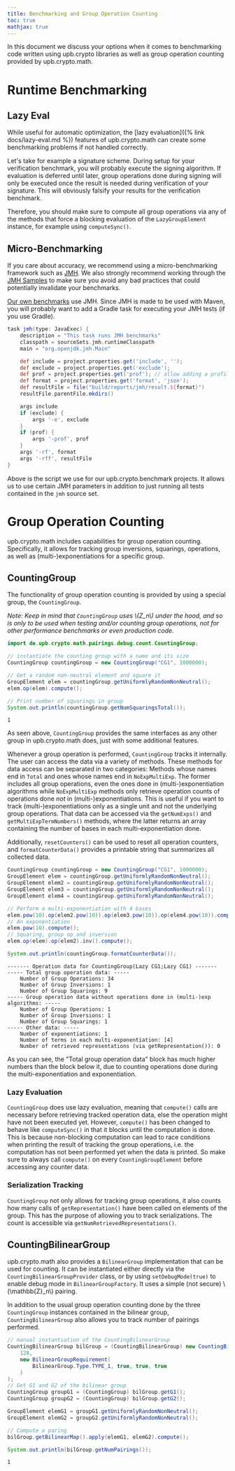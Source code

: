 ```yaml
---
title: Benchmarking and Group Operation Counting
toc: true
mathjax: true
---
```


In this document we discuss your options when it comes to benchmarking code written using upb.crypto libraries as well as group operation counting provided by upb.crypto.math.

# Runtime Benchmarking

## Lazy Eval

While useful for automatic optimization, the [lazy evaluation]({% link docs/lazy-eval.md %}) features of upb.crypto.math can create some benchmarking problems if not handled correctly.

Let's take for example a signature scheme. 
During setup for your verification benchmark, you will probably execute the signing algorithm.
If evaluation is deferred until later, group operations done during signing will only be executed once the result is needed during verification of your signature.
This will obviously falsify your results for the verification benchmark.

Therefore, you should make sure to compute all group operations via any of the methods that force a blocking evaluation of the `LazyGroupElement` instance, for example using `computeSync()`.

## Micro-Benchmarking

If you care about accuracy, we recommend using a micro-benchmarking framework such as [JMH](https://openjdk.java.net/projects/code-tools/jmh/).
We also strongly recommend working through the [JMH Samples](https://hg.openjdk.java.net/code-tools/jmh/file/tip/jmh-samples/src/main/java/org/openjdk/jmh/samples/) to make sure you avoid any bad practices that could potentially invalidate your benchmarks.

[Our own benchmarks](https://github.com/upbcuk/upb.crypto.benchmark) use JMH.
Since JMH is made to be used with Maven, you will probably want to add a Gradle task for executing your JMH tests (if you use Gradle).

```groovy
task jmh(type: JavaExec) {
    description = "This task runs JMH benchmarks"
    classpath = sourceSets.jmh.runtimeClasspath
    main = "org.openjdk.jmh.Main"

    def include = project.properties.get('include', '');
    def exclude = project.properties.get('exclude');
    def prof = project.properties.get('prof'); // allow adding a profiler
    def format = project.properties.get('format', 'json');
    def resultFile = file("build/reports/jmh/result.${format}")
    resultFile.parentFile.mkdirs()

    args include
    if (exclude) {
        args '-e', exclude
    }
    if (prof) {
        args '-prof', prof
    }
    args '-rf', format
    args '-rff', resultFile
}
```
Above is the script we use for our upb.crypto.benchmark projects.
It allows us to use certain JMH parameters in addition to just running all tests contained in the `jmh` source set.

# Group Operation Counting

upb.crypto.math includes capabilities for group operation counting.
Specifically, it allows for tracking group inversions, squarings, operations, as well as (multi-)exponentiations for a specific group.

## CountingGroup

The functionality of group operation counting is provided by using a special group, the `CountingGroup`.

*Note: Keep in mind that `CountingGroup` uses \\(Z_n\\) under the hood, and so is only to be used when testing and/or counting group operations, not for other performance benchmarks or even production code.*

```java
import de.upb.crypto.math.pairings.debug.count.CountingGroup;

// instantiate the counting group with a name and its size
CountingGroup countingGroup = new CountingGroup("CG1", 1000000);

// Get a random non-neutral element and square it
GroupElement elem = countingGroup.getUniformlyRandomNonNeutral();
elem.op(elem).compute();

// Print number of squarings in group
System.out.println(countingGroup.getNumSquaringsTotal());
```
```
1
```

As seen above, `CountingGroup` provides the same interfaces as any other group in upb.crypto.math does, just with some additional features.

Whenever a group operation is performed, `CountingGroup` tracks it internally.
The user can access the data via a variety of methods.
These methods for data access can be separated in two categories:
Methods whose names end in `Total` and ones whose names end in `NoExpMultiExp`.
The former includes all group operations, even the ones done in (multi-)exponentiation algorithms while `NoExpMultiExp` methods only retrieve operation counts of operations done *not* in (multi-)exponentiations.
This is useful if you want to track (multi-)exponentiations only as a single unit and not the underlying group operations.
That data can be accessed via the `getNumExps()` and `getMultiExpTermNumbers()` methods, where the latter returns an array containing the number of bases in each multi-exponentiation done.

Additionally, `resetCounters()` can be used to reset all operation counters, and `formatCounterData()` provides a printable string that summarizes all collected data.

```java
CountingGroup countingGroup = new CountingGroup("CG1", 1000000);
GroupElement elem = countingGroup.getUniformlyRandomNonNeutral();
GroupElement elem2 = countingGroup.getUniformlyRandomNonNeutral();
GroupElement elem3 = countingGroup.getUniformlyRandomNonNeutral();
GroupElement elem4 = countingGroup.getUniformlyRandomNonNeutral();

// Perform a multi-exponentiation with 4 bases
elem.pow(10).op(elem2.pow(10)).op(elem3.pow(10)).op(elem4.pow(10)).compute();
// An exponentiation
elem.pow(10).compute();
// Squaring, group op and inversion
elem.op(elem).op(elem2).inv().compute();

System.out.println(countingGroup.formatCounterData());
```
```
------- Operation data for CountingGroup(Lazy CG1;Lazy CG1) -------
----- Total group operation data: -----
    Number of Group Operations: 34
    Number of Group Inversions: 1
    Number of Group Squarings: 9
----- Group operation data without operations done in (multi-)exp algorithms: -----
    Number of Group Operations: 1
    Number of Group Inversions: 1
    Number of Group Squarings: 1
----- Other data: -----
    Number of exponentiations: 1
    Number of terms in each multi-exponentiation: [4]
    Number of retrieved representations (via getRepresentation()): 0
```

As you can see, the "Total group operation data" block has much higher numbers than the block below it, due to counting operations done during the multi-exponentiation and exponentiation.

### Lazy Evaluation

`CountingGroup` does use lazy evaluation, meaning that `compute()` calls are necessary before retrieving tracked operation data, else the operation might have not been executed yet.
However, `compute()` has been changed to behave like `computeSync()` in that it blocks until the computation is done.
This is because non-blocking computation can lead to race conditions when printing the result of tracking the group operations, i.e. the computation has not been performed yet when the data is printed.
So make sure to always call `compute()` on every `CountingGroupElement` before accessing any counter data.

### Serialization Tracking
`CountingGroup` not only allows for tracking group operations, it also counts how many calls of `getRepresentation()` have been called on elements of the group. This has the purpose of allowing you to track serializations.
The count is accessible via `getNumRetrievedRepresentations()`.

## CountingBilinearGroup

upb.crypto.math also provides a `BilinearGroup` implementation that can be used for counting. It can be instantiated either directly via the `CountingBilinearGroupProvider` class, or by using `setDebugMode(true)` to enable debug mode in `BilinearGroupFactory`. It uses a simple (not secure) \\(\mathbb{Z}_n\\) pairing.

In addition to the usual group operation counting done by the three `CountingGroup` instances contained in the bilinear group, `CountingBilinearGroup` also allows you to track number of pairings performed.

```java
// manual instantiation of the CountingBilinearGroup
CountingBilinearGroup bilGroup = (CountingBilinearGroup) new CountingBilinearGroupProvider().provideBilinearGroup(
    128,
    new BilinearGroupRequirement(
        BilinearGroup.Type.TYPE_1, true, true, true
    )
);
// Get G1 and G2 of the bilinear group
CountingGroup groupG1 = (CountingGroup) bilGroup.getG1();
CountingGroup groupG2 = (CountingGroup) bilGroup.getG2();

GroupElement elemG1 = groupG1.getUniformlyRandomNonNeutral();
GroupElement elemG2 = groupG2.getUniformlyRandomNonNeutral();

// Compute a paring
bilGroup.getBilinearMap().apply(elemG1, elemG2).compute();

System.out.println(bilGroup.getNumPairings());
```
```
1
```